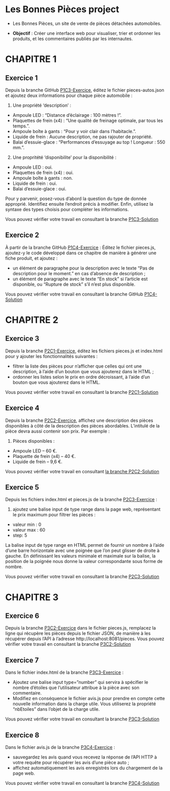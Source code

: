 # Les Bonnes Pièces project

- Les Bonnes Pièces, un site de vente de pièces détachées automobiles.

- **Objectif** : Créer une interface web pour visualiser, trier et ordonner les produits, et les commentaires publiés par les internautes.

# CHAPITRE 1

## Exercice 1

Depuis la branche GitHub [P1C3-Exercice](https://github.com/OpenClassrooms-Student-Center/7697016-Front-End.1/blob/P1C3-Exercice/pieces-autos.json), éditez le fichier pieces-autos.json et ajoutez deux informations pour chaque pièce automobile :

1. Une propriété ‘description’ :

- Ampoule LED : “Distance d’éclairage : 100 mètres !”.
- Plaquettes de frein (x4) : “Une qualité de freinage optimale, par tous les temps.”.
- Ampoule boîte à gants : “Pour y voir clair dans l’habitacle.”.
- Liquide de frein : Aucune description, ne pas rajouter de propriété.
- Balai d’essuie-glace : “Performances d’essuyage au top ! Longueur : 550 mm.”.

2. Une propritété ‘disponibilite’ pour la disponibilité :

- Ampoule LED : oui.
- Plaquettes de frein (x4) : oui.
- Ampoule boîte à gants : non.
- Liquide de frein : oui.
- Balai d’essuie-glace : oui.

Pour y parvenir, posez-vous d’abord la question du type de donnée approprié. Identifiez ensuite l’endroit précis à modifier. Enfin, utilisez la syntaxe des types choisis pour compléter les informations.

Vous pouvez vérifier votre travail en consultant la branche [P1C3-Solution](https://github.com/OpenClassrooms-Student-Center/7697016-Front-End.1/blob/P1C3-Solution/pieces-autos.json)

## Exercice 2

À partir de la branche GitHub [P1C4-Exercice](https://github.com/OpenClassrooms-Student-Center/7697016-Front-End.1/blob/P1C4-Exercice/pieces.js) :
Éditez le fichier pieces.js, ajoutez-y le code développé dans ce chapitre de manière à générer une fiche produit, et ajoutez :

- un élément de paragraphe pour la description avec le texte “Pas de description pour le moment.” en cas d’absence de description ;
- un élément de paragraphe avec le texte “En stock” si l’article est disponible, ou “Rupture de stock” s’il n’est plus disponible.

Vous pouvez vérifier votre travail en consultant la branche GitHub [P1C4-Solution](https://github.com/OpenClassrooms-Student-Center/7697016-Front-End.1/blob/P1C4-Solution/pieces.js)

# CHAPITRE 2

## Exercice 3

Depuis la branche [P2C1-Exercice](https://github.com/OpenClassrooms-Student-Center/7697016-Front-End.1/tree/P2C1-Exercice), éditez les fichiers pieces.js et index.html pour y ajouter les fonctionnalités suivantes :

- filtrer la liste des pièces pour n’afficher que celles qui ont une description, à l’aide d’un bouton que vous ajouterez dans le HTML ;
- ordonner les listes selon le prix en ordre décroissant, à l’aide d’un bouton que vous ajouterez dans le HTML.

Vous pouvez vérifier votre travail en consultant la branche [P2C1-Solution](https://github.com/OpenClassrooms-Student-Center/7697016-Front-End.1/tree/P2C1-Solution)

## Exercice 4

Depuis la branche [P2C2-Exercice](https://github.com/OpenClassrooms-Student-Center/7697016-Front-End.1/tree/P2C2-Exercice), affichez une description des pièces disponibles à côté de la description des pièces abordables. L’intitulé de la pièce devra aussi contenir son prix. Par exemple :

1. Pièces disponibles :

- Ampoule LED – 60 €.
- Plaquette de frein (x4) – 40 €.
- Liquide de frein – 9,6 €.

Vous pouvez vérifier votre travail en consultant [la branche P2C2-Solution](https://github.com/OpenClassrooms-Student-Center/7697016-Front-End.1/tree/P2C2-Solution)

## Exercice 5

Depuis les fichiers index.html et pieces.js de la branche [P2C3-Exercice](https://github.com/OpenClassrooms-Student-Center/7697016-Front-End.1/tree/P2C3-Exercice) :

1. ajoutez une balise input de type range dans la page web, représentant le prix maximum pour filtrer les pièces :

- valeur min : 0
- valeur max : 60
- step: 5

La balise input de type range en HTML permet de fournir un nombre à l’aide d’une barre horizontale avec une poignée que l’on peut glisser de droite à gauche. En définissant les valeurs minimale et maximale sur la balise, la position de la poignée nous donne la valeur correspondante sous forme de nombre.

Vous pouvez vérifier votre travail en consultant la branche [P2C3-Solution](https://github.com/OpenClassrooms-Student-Center/7697016-Front-End.1/tree/P2C3-Solution)

# CHAPITRE 3

## Exercice 6

Depuis la branche [P3C2-Exercice](https://github.com/OpenClassrooms-Student-Center/7697016-Front-End.1/tree/P3C2-Exercice) dans le fichier pieces.js, remplacez la ligne qui récupère les pièces depuis le fichier JSON, de manière à les récupérer depuis l’API à l’adresse http://localhost:8081/pieces.
Vous pouvez vérifier votre travail en consultant la branche [P3C2-Solution](https://github.com/OpenClassrooms-Student-Center/7697016-Front-End.1/tree/P3C2-Solution)

## Exercice 7

Dans le fichier index.html de la branche [P3C3-Exercice](https://github.com/OpenClassrooms-Student-Center/7697016-Front-End.1/tree/P3C3-Exercice) :

- Ajoutez une balise input type=”number” qui servira à spécifier le nombre d’étoiles que l’utilisateur attribue à la pièce avec son commentaire.
- Modifiez en conséquence le fichier avis.js pour prendre en compte cette nouvelle information dans la charge utile. Vous utiliserez la propriété “nbEtoiles” dans l’objet de la charge utile.

Vous pouvez vérifier votre travail en consultant la branche [P3C3-Solution](https://github.com/OpenClassrooms-Student-Center/7697016-Front-End.1/tree/P3C3-Solution)

## Exercice 8

Dans le fichier avis.js de la branche [P3C4-Exercice](https://github.com/OpenClassrooms-Student-Center/7697016-Front-End.1/tree/P3C4-Exercice) :

- sauvegardez les avis quand vous recevez la réponse de l’API HTTP à votre requête pour récupérer les avis d’une pièce auto ;
- affichez automatiquement les avis enregistrés lors du chargement de la page web.

Vous pouvez vérifier votre travail en consultant la branche [P3C4-Solution](https://github.com/OpenClassrooms-Student-Center/7697016-Front-End.1/tree/P3C4-Solution)
